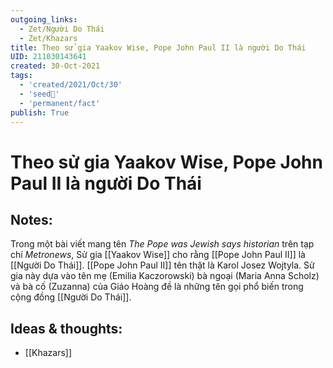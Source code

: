 ```yaml
---
outgoing_links:
  - Zet/Người Do Thái
  - Zet/Khazars
title: Theo sử gia Yaakov Wise, Pope John Paul II là người Do Thái
UID: 211030143641
created: 30-Oct-2021
tags:
  - 'created/2021/Oct/30'
  - 'seed🥜'
  - 'permanent/fact'
publish: True
---
```

# Theo sử gia Yaakov Wise, Pope John Paul II là người Do Thái

## Notes:
Trong một bài viết mang tên *The Pope was Jewish says historian* trên tạp chí *_Metronews_*, Sử gia [[Yaakov Wise]] cho rằng [[Pope John Paul II]] là [[Người Do Thái]]. 
[[Pope John Paul II]] tên thật là Karol Josez Wojtyla. Sử gia này dựa vào tên mẹ (Emilia Kaczorowski) bà ngoại (Maria Anna Scholz) và bà cố (Zuzanna) của Giáo Hoàng đề là những tên gọi phổ biến trong cộng đồng [[Người Do Thái]].

## Ideas & thoughts:
- [[Khazars]]

